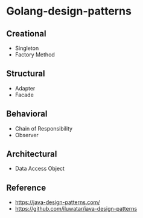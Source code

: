 # Golang-design-patterns

## Creational
- Singleton
- Factory Method

## Structural
- Adapter
- Facade

## Behavioral
- Chain of Responsibility
- Observer

## Architectural
- Data Access Object

## Reference
- https://java-design-patterns.com/
- https://github.com/iluwatar/java-design-patterns